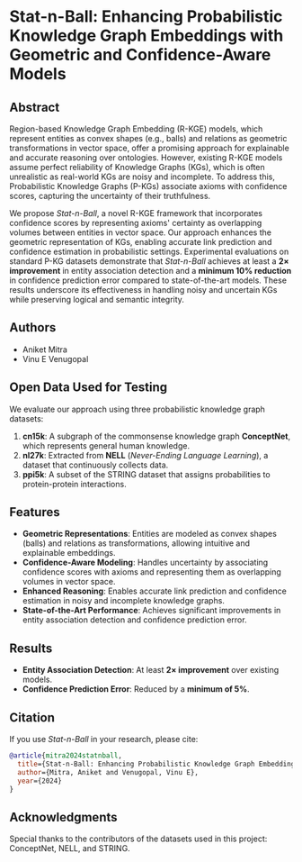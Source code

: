 

# Stat-n-Ball: Enhancing Probabilistic Knowledge Graph Embeddings with Geometric and Confidence-Aware Models

## Abstract
Region-based Knowledge Graph Embedding (R-KGE) models, which represent entities as convex shapes (e.g., balls) and relations as geometric transformations in vector space, offer a promising approach for explainable and accurate reasoning over ontologies. However, existing R-KGE models assume perfect reliability of Knowledge Graphs (KGs), which is often unrealistic as real-world KGs are noisy and incomplete. To address this, Probabilistic Knowledge Graphs (P-KGs) associate axioms with confidence scores, capturing the uncertainty of their truthfulness.

We propose *Stat-n-Ball*, a novel R-KGE framework that incorporates confidence scores by representing axioms' certainty as overlapping volumes between entities in vector space. Our approach enhances the geometric representation of KGs, enabling accurate link prediction and confidence estimation in probabilistic settings. Experimental evaluations on standard P-KG datasets demonstrate that *Stat-n-Ball* achieves at least a **2× improvement** in entity association detection and a **minimum 10% reduction** in confidence prediction error compared to state-of-the-art models. These results underscore its effectiveness in handling noisy and uncertain KGs while preserving logical and semantic integrity.

## Authors
- Aniket Mitra
- Vinu E Venugopal

## Open Data Used for Testing
We evaluate our approach using three probabilistic knowledge graph datasets:

1. **cn15k**: A subgraph of the commonsense knowledge graph **ConceptNet**, which represents general human knowledge.
2. **nl27k**: Extracted from **NELL** (*Never-Ending Language Learning*), a dataset that continuously collects data.
3. **ppi5k**: A subset of the STRING dataset that assigns probabilities to protein-protein interactions.

## Features
- **Geometric Representations**: Entities are modeled as convex shapes (balls) and relations as transformations, allowing intuitive and explainable embeddings.
- **Confidence-Aware Modeling**: Handles uncertainty by associating confidence scores with axioms and representing them as overlapping volumes in vector space.
- **Enhanced Reasoning**: Enables accurate link prediction and confidence estimation in noisy and incomplete knowledge graphs.
- **State-of-the-Art Performance**: Achieves significant improvements in entity association detection and confidence prediction error.



## Results
- **Entity Association Detection**: At least **2× improvement** over existing models.
- **Confidence Prediction Error**: Reduced by a **minimum of 5%**.

## Citation
If you use *Stat-n-Ball* in your research, please cite:
```bibtex
@article{mitra2024statnball,
  title={Stat-n-Ball: Enhancing Probabilistic Knowledge Graph Embeddings with Geometric and Confidence-Aware Models},
  author={Mitra, Aniket and Venugopal, Vinu E},
  year={2024}
}
```

## Acknowledgments
Special thanks to the contributors of the datasets used in this project: ConceptNet, NELL, and STRING.

